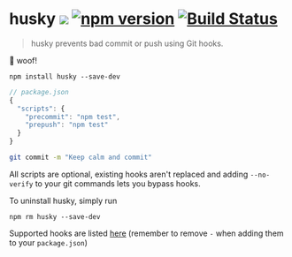 # husky [![](http://img.shields.io/npm/dm/husky.svg?style=flat)](https://www.npmjs.org/package/husky) [![npm version](https://badge.fury.io/js/husky.svg)](http://badge.fury.io/js/husky) [![Build Status](https://travis-ci.org/typicode/husky.svg?branch=master)](https://travis-ci.org/typicode/husky)

> husky prevents bad commit or push using Git hooks.

:dog: woof!


```
npm install husky --save-dev
```

```javascript
// package.json
{
  "scripts": {
    "precommit": "npm test",
    "prepush": "npm test"
  }
}
```

```bash
git commit -m "Keep calm and commit"
```

All scripts are optional, existing hooks aren't replaced and adding `--no-verify` to your git commands lets you bypass hooks.

To uninstall husky, simply run

```
npm rm husky --save-dev
```

Supported hooks are listed [here](https://github.com/typicode/husky/blob/master/hooks.json) (remember to remove `-` when adding them to your `package.json`)
